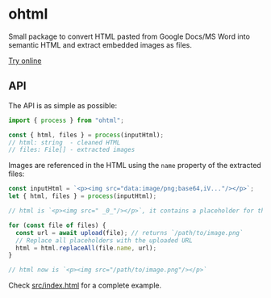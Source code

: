 # ohtml

Small package to convert HTML pasted from Google Docs/MS Word into semantic HTML and extract embedded images as files.

[Try online](https://gauben-ohtml.netlify.app/)

## API

The API is as simple as possible:

```typescript
import { process } from "ohtml";

const { html, files } = process(inputHtml);
// html: string  - cleaned HTML
// files: File[] - extracted images
```

Images are referenced in the HTML using the `name` property of the extracted files:

```typescript
const inputHtml = `<p><img src="data:image/png;base64,iV..."/></p>`;
let { html, files } = process(inputHtml);

// html is `<p><img src="￼_0_"/></p>`, it contains a placeholder for the image

for (const file of files) {
  const url = await upload(file); // returns `/path/to/image.png`
  // Replace all placeholders with the uploaded URL
  html = html.replaceAll(file.name, url);
}

// html now is `<p><img src="/path/to/image.png"/></p>`
```

Check [src/index.html](https://github.com/GauBen/ohtml/blob/41609b5e8d8f240a35a34fe206b1035505e08451/src/index.html#L70-L77) for a complete example.
